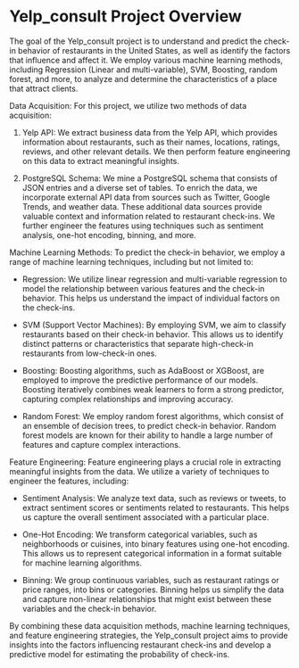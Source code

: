 # Yelp_consult Project Overview

The goal of the Yelp_consult project is to understand and predict the check-in behavior of restaurants in the United States, as well as identify the factors that influence and affect it. We employ various machine learning methods, including Regression (Linear and multi-variable), SVM, Boosting, random forest, and more, to analyze and determine the characteristics of a place that attract clients.

Data Acquisition:
For this project, we utilize two methods of data acquisition:

1. Yelp API: We extract business data from the Yelp API, which provides information about restaurants, such as their names, locations, ratings, reviews, and other relevant details. We then perform feature engineering on this data to extract meaningful insights.

2. PostgreSQL Schema: We mine a PostgreSQL schema that consists of JSON entries and a diverse set of tables. To enrich the data, we incorporate external API data from sources such as Twitter, Google Trends, and weather data. These additional data sources provide valuable context and information related to restaurant check-ins. We further engineer the features using techniques such as sentiment analysis, one-hot encoding, binning, and more.

Machine Learning Methods:
To predict the check-in behavior, we employ a range of machine learning techniques, including but not limited to:

- Regression: We utilize linear regression and multi-variable regression to model the relationship between various features and the check-in behavior. This helps us understand the impact of individual factors on the check-ins.

- SVM (Support Vector Machines): By employing SVM, we aim to classify restaurants based on their check-in behavior. This allows us to identify distinct patterns or characteristics that separate high-check-in restaurants from low-check-in ones.

- Boosting: Boosting algorithms, such as AdaBoost or XGBoost, are employed to improve the predictive performance of our models. Boosting iteratively combines weak learners to form a strong predictor, capturing complex relationships and improving accuracy.

- Random Forest: We employ random forest algorithms, which consist of an ensemble of decision trees, to predict check-in behavior. Random forest models are known for their ability to handle a large number of features and capture complex interactions.

Feature Engineering:
Feature engineering plays a crucial role in extracting meaningful insights from the data. We utilize a variety of techniques to engineer the features, including:

- Sentiment Analysis: We analyze text data, such as reviews or tweets, to extract sentiment scores or sentiments related to restaurants. This helps us capture the overall sentiment associated with a particular place.

- One-Hot Encoding: We transform categorical variables, such as neighborhoods or cuisines, into binary features using one-hot encoding. This allows us to represent categorical information in a format suitable for machine learning algorithms.

- Binning: We group continuous variables, such as restaurant ratings or price ranges, into bins or categories. Binning helps us simplify the data and capture non-linear relationships that might exist between these variables and the check-in behavior.

By combining these data acquisition methods, machine learning techniques, and feature engineering strategies, the Yelp_consult project aims to provide insights into the factors influencing restaurant check-ins and develop a predictive model for estimating the probability of check-ins.
